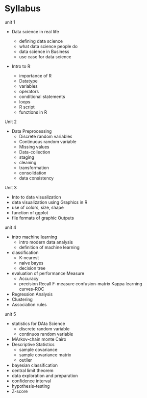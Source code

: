 # Syllabus

unit 1

- Data science in real life
  - defining data science
  - what data science people do
  - data science in Business
  - use case for data science

- Intro to R
  - importance of R
  - Datatype
  - variables
  - operators
  - conditional statements
  - loops
  - R script
  - functions in R

Unit 2

- Data Preprocessing
  - Discrete random variables
  - Continuous random variable
  - Missing values
  - Data-collection
  - staging
  - cleaning
  - transformation
  - consolidation
  - data consistency

Unit 3

- Into to data visualization
- data visualization using Graphics in R
- use of colors, size, shape
- function of ggplot
- file formats of graphic Outputs

unit 4

- intro machine learning
  - intro modern data analysis
  - definition of machine learning
- classification
  - K-nearest
  - naive bayes
  - decision tree
- evaluation of performance Measure
  - Accuracy
  - precision
    Recall
    F-measure
    confusion-matrix
    Kappa
    learning curves-ROC
- Regression Analysis
- Clustering
- Association rules

unit 5

- statistics for DAta Science
  - discrete random variable
  - continuos random variable
- MArkov-chain monte Cairo
- Descriptive Statistics
  - sample covariance
  - sample covariance matrix
  - outlier
- bayesian classification
- central limit theorem
- data exploration and preparation
- confidence interval
- hypothesis-testing
- Z-score
